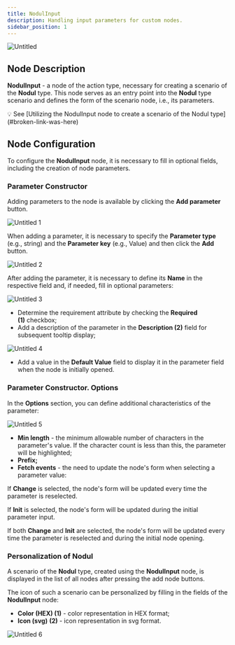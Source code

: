 ```yaml
---
title: NodulInput
description: Handling input parameters for custom nodes.
sidebar_position: 1
---
```


![Untitled](/img/placeholder.webp)

## **Node Description**

**NodulInput** - a node of the action type, necessary for creating a scenario of the **Nodul** type. This node serves as an entry point into the **Nodul** type scenario and defines the form of the scenario node, i.e., its parameters.

<aside>
💡 See [Utilizing the NodulInput node to create a scenario of the Nodul type](#broken-link-was-here)

</aside>

## **Node Configuration**

To configure the **NodulInput** node, it is necessary to fill in optional fields, including the creation of node parameters.

### Parameter Constructor

Adding parameters to the node is available by clicking the **Add parameter** button.

![Untitled 1](/img/placeholder.webp)

When adding a parameter, it is necessary to specify the **Parameter type** (e.g., string) and the **Parameter key** (e.g., Value) and then click the **Add** button.

![Untitled 2](/img/placeholder.webp)

After adding the parameter, it is necessary to define its **Name** in the respective field and, if needed, fill in optional parameters:

![Untitled 3](/img/placeholder.webp)

- Determine the requirement attribute by checking the **Required (1)** checkbox;
- Add a description of the parameter in the **Description (2)** field for subsequent tooltip display;

![Untitled 4](/img/placeholder.webp)

- Add a value in the **Default Value** field to display it in the parameter field when the node is initially opened.

### Parameter Constructor. Options

In the **Options** section, you can define additional characteristics of the parameter:

![Untitled 5](/img/placeholder.webp)

- **Min length** - the minimum allowable number of characters in the parameter's value. If the character count is less than this, the parameter will be highlighted;
- **Prefix;**
- **Fetch events** - the need to update the node's form when selecting a parameter value:

If **Change** is selected, the node's form will be updated every time the parameter is reselected.

If **Init** is selected, the node's form will be updated during the initial parameter input.

If both **Change** and **Init** are selected, the node's form will be updated every time the parameter is reselected and during the initial node opening.

### Personalization of Nodul

A scenario of the **Nodul** type, created using the **NodulInput** node, is displayed in the list of all nodes after pressing the add node buttons.

The icon of such a scenario can be personalized by filling in the fields of the **NodulInput** node:

- **Color (HEX) (1)** - color representation in HEX format;
- **Icon (svg)** **(2)** - icon representation in svg format.

![Untitled 6](/img/placeholder.webp)
